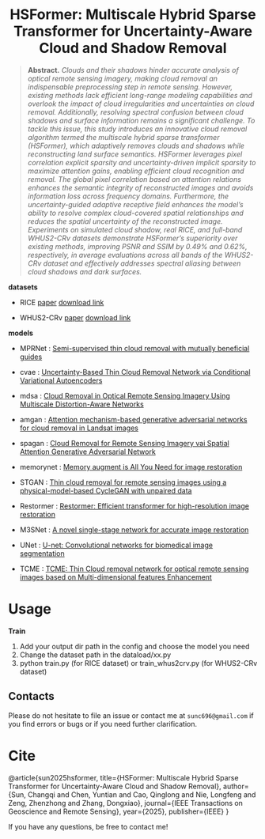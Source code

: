 <h1 align="center">
HSFormer: Multiscale Hybrid Sparse Transformer for Uncertainty-Aware Cloud and Shadow Removal</br>
</h1>

> **Abstract.** 
*Clouds and their shadows hinder accurate analysis of optical remote sensing imagery, making cloud removal an indispensable preprocessing step in remote sensing. However, existing methods lack efficient long-range modeling capabilities and overlook the impact of cloud irregularities and uncertainties on cloud removal. Additionally, resolving spectral confusion between cloud shadows and surface information remains a significant challenge. To tackle this issue, this study introduces an innovative cloud removal algorithm termed the multiscale hybrid sparse transformer (HSFormer), which adaptively removes clouds and shadows while reconstructing land surface semantics. HSFormer leverages pixel correlation explicit sparsity and uncertainty-driven implicit sparsity to maximize attention gains, enabling efficient cloud recognition and removal. The global pixel correlation based on attention relations enhances the semantic integrity of reconstructed images and avoids information loss across frequency domains. Furthermore, the uncertainty-guided adaptive receptive field enhances the model’s ability to resolve complex cloud-covered spatial relationships and reduces the spatial uncertainty of the reconstructed image. Experiments on simulated cloud shadow, real RICE, and full-band WHUS2-CRv datasets demonstrate HSFormer’s superiority over existing methods, improving PSNR and SSIM by 0.49\% and 0.62\%, respectively, in average evaluations across all bands of the WHUS2-CRv dataset and effectively addresses spectral aliasing between cloud shadows and dark surfaces.*

**datasets**

* RICE [paper](https://arxiv.org/abs/1901.00600)  [download link](https://github.com/BUPTLdy/RICE_DATASET)

* WHUS2-CRv [paper](https://ieeexplore.ieee.org/document/9910392)   [download link](https://doi.org/10.5281/zenodo.8035347)

**models**
* MPRNet : [Semi-supervised thin cloud removal with mutually beneficial guides](https://www.sciencedirect.com/science/article/pii/S0924271622002350)
* cvae : [Uncertainty-Based Thin Cloud Removal Network via Conditional Variational Autoencoders](https://openaccess.thecvf.com/content/ACCV2022/papers/Ding_Uncertainty-Based_Thin_Cloud_Removal_Network_via_Conditional_Variational_Autoencoders_ACCV_2022_paper.pdf)

* mdsa : [Cloud Removal in Optical Remote Sensing Imagery Using Multiscale Distortion-Aware Networks](https://ieeexplore.ieee.org/stamp/stamp.jsp?tp=&arnumber=9686746)

* amgan : [Attention mechanism-based generative adversarial networks for cloud removal in Landsat images](https://pdf.sciencedirectassets.com/271745/1-s2.0-S0034425722X00023/1-s2.0-S0034425722000165/main.pdf?X-Amz-Security-Token=IQoJb3JpZ2luX2VjELz%2F%2F%2F%2F%2F%2F%2F%2F%2F%2FwEaCXVzLWVhc3QtMSJHMEUCIDHn2mggQjzwK94UWF3WGy%2BZ3gTAV5D%2BIBxWUiJfNrL3AiEAxtqfXP2BeavsQVt4Ddbsmuxgi%2FXJwVTFgOZ1GtYxUpEqswUIFRAFGgwwNTkwMDM1NDY4NjUiDG%2BS84EPQIzeA2GgvSqQBUqZxUKSDwoGfTGnMd7RMZkMWwPJiGTLZOFgMKYqqNCgBvh6bKxqFKy1AHXp7%2BfQ2QL0EtqBykCemk52DOQ6cr%2BqsZsKKMNnN3dCApxHKs89YqjkcFLBhNxkOBdqeUpSayqbUbMm696nUxozun%2FMUw0qGjevZiDLQt2JRxrhQzqsQ%2FG%2FK7IhQ46xErNe4Bkq2VYP7pO8VnKEcGOz8NOlHJSsxWH5E58O%2BX9pHoVgxno%2Bylg%2FeCtD%2FYNpw23nuYZYgv90gatRUY0SXFFZi3c46d4pIbsmReUaXHScJHRrEzJAji4cXC%2BARVnTToeT4rE3T%2B%2FyuQef5kBCNby5ZKwndZpfmpohA%2BUszTr%2F3JR%2BAd39ibREHNy1LIQzWKRd13f5kfdksSpIquN055OwNWfTHFt6cC8ONAjQ70QXONt74r5xGl1cs7Q38Lo%2BtEAdHiPMs1WepDcg5k5%2B5djwMKs2reU5q3bX0g5liOQJW0lkoDLL9nfkdgJU%2BxW0sSERG4EuFcQXPcB2Vj2K00wKVOzegODrJdHNxGpCA2USGvqdIq1P3Xp94vvPuWFSq%2BatFrbr9i1fDY8hGm%2FFET69qlhRLnOUeOVLftZSxhjD%2Fn25VJrHDmDedN2h6vuvc%2FGFZm2sEGnk6SeWLSgCRBpz206gJOJDtBIPIuIbIAuv5OGyr%2F3sTJhczzmQ6zawDyGqbx9J%2FIjI4Ff0gDgNb2bT7tYx0WkOQmNna8l6yRtTrGdMtbonbJXOodqYjekym8r8ICgLAlp8Dtwf8bTePBlrz6xwxLUbSn9eWkjur%2Fov4QNpfjKG2lOJ7fjGINeoSwWwNb1PS1HJJcqCGbjGHzFByfTBWo05P4AcmQOfI3y4o7fu3dyRMIS18qoGOrEB5yNN41QNih5ob9GjOgQqct4sWY%2B5YMkJjtoYOipoqvFM346ZiQLZQelhOEUphl%2FSZGQ26mjtieazDBq1Cp6qwQdIZ7BsHp0myWRlmixsXkfgOET61wUPh9dlPt2IlfW42mfbYawv4tNNGNTnT4c8ImkGE%2FDFScm7HaQGL6YlOx2F58QBUQiGEy%2FI0m7CUxil%2FHP03qQiolSdn0n7j6Dyth2NMNR9F%2Fgt1bAaiqUSOHNs&X-Amz-Algorithm=AWS4-HMAC-SHA256&X-Amz-Date=20231121T130048Z&X-Amz-SignedHeaders=host&X-Amz-Expires=300&X-Amz-Credential=ASIAQ3PHCVTYS6O5Y6OY%2F20231121%2Fus-east-1%2Fs3%2Faws4_request&X-Amz-Signature=8265152c8e2cce0eecdd9b4cbcfc6171fd00c5e0395661002bb663b0c01ed813&hash=e265975663913221d38df8c949f7700a5e5cdc0e39bfbb9554c8569d3daaaffc&host=68042c943591013ac2b2430a89b270f6af2c76d8dfd086a07176afe7c76c2c61&pii=S0034425722000165&tid=spdf-f997a002-1d50-4a41-aca5-8a3bd7f23c36&sid=d73831005a11c44746296ac-ca44c29026dfgxrqa&type=client&tsoh=d3d3LnNjaWVuY2VkaXJlY3QuY29t&ua=19085e5557565304515256&rr=82991e237abf9e62&cc=cn)

* spagan : [Cloud Removal for Remote Sensing Imagery vai Spatial Attention Generative Adversarial Network](https://arxiv.org/ftp/arxiv/papers/2009/2009.13015.pdf)

* memorynet : [Memory augment is All You Need for image restoration](https://arxiv.org/abs/2309.01377)

* STGAN : [Thin cloud removal for remote sensing images using a physical-model-based CycleGAN with unpaired data](https://ieeexplore.ieee.org/document/9667372/)
  
* Restormer : [Restormer: Efficient transformer for high-resolution image restoration](https://openaccess.thecvf.com/content/CVPR2022/papers/Zamir_Restormer_Efficient_Transformer_for_High-Resolution_Image_Restoration_CVPR_2022_paper.pdf)

* M3SNet : [A novel single-stage network for accurate image restoration](https://link.springer.com/article/10.1007/s00371-024-03599-6)
  
* UNet : [U-net: Convolutional networks for biomedical image segmentation](https://arxiv.org/abs/1505.04597)
  
* TCME : [TCME: Thin Cloud removal network for optical remote sensing images based on Multi-dimensional features Enhancement](https://ieeexplore.ieee.org/document/10684770/)

 # Usage

**Train**

1. Add your output dir path in the config and choose the model you need
2. Change the dataset path in the dataload/xx.py
3. python train.py (for RICE dataset) or train_whus2crv.py (for WHUS2-CRv dataset)

## Contacts
Please do not hesitate to file an issue or contact me at `sunc696@gmail.com` if you find errors or bugs or if you need further clarification. 

# Cite

@article{sun2025hsformer,
  title={HSFormer: Multiscale Hybrid Sparse Transformer for Uncertainty-Aware Cloud and Shadow Removal},
  author={Sun, Changqi and Chen, Yuntian and Cao, Qinglong and Nie, Longfeng and Zeng, Zhenzhong and Zhang, Dongxiao},
  journal={IEEE Transactions on Geoscience and Remote Sensing},
  year={2025},
  publisher={IEEE}
}

If you have any questions, be free to contact me!

